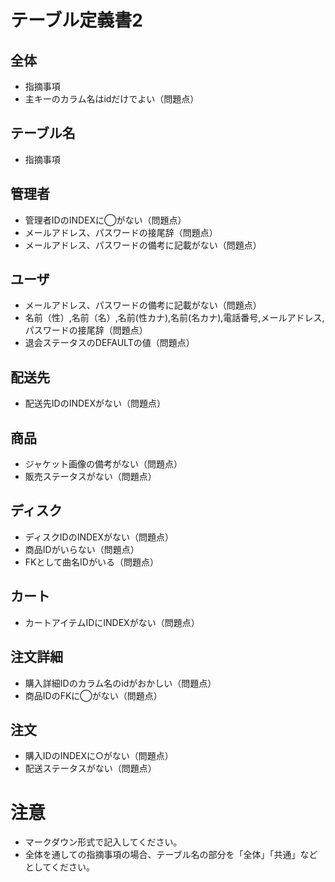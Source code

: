 # テーブル定義書2
## 全体
- 指摘事項
- 主キーのカラム名はidだけでよい（問題点）

## テーブル名
- 指摘事項

## 管理者
- 管理者IDのINDEXに◯がない（問題点）
- メールアドレス、パスワードの接尾辞（問題点）
- メールアドレス、パスワードの備考に記載がない（問題点）

## ユーザ
- メールアドレス、パスワードの備考に記載がない（問題点）
- 名前（性）,名前（名）,名前(性カナ),名前(名カナ),電話番号,メールアドレス,パスワードの接尾辞（問題点）
- 退会ステータスのDEFAULTの値（問題点）

## 配送先
- 配送先IDのINDEXがない（問題点）

## 商品
- ジャケット画像の備考がない（問題点）
- 販売ステータスがない（問題点）

## ディスク
- ディスクIDのINDEXがない（問題点）
- 商品IDがいらない（問題点）
- FKとして曲名IDがいる（問題点）

## カート
- カートアイテムIDにINDEXがない（問題点）

## 注文詳細
- 購入詳細IDのカラム名のidがおかしい（問題点）
- 商品IDのFKに◯がない（問題点）

## 注文
- 購入IDのINDEXに○がない（問題点）
- 配送ステータスがない（問題点）

# 注意
* マークダウン形式で記入してください。
* 全体を通しての指摘事項の場合、テーブル名の部分を「全体」「共通」などとしてください。
